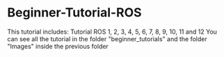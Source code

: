 # Beginner-Tutorial-ROS

This tutorial includes: Tutorial ROS 1, 2, 3, 4, 5, 6, 7, 8, 9, 10, 11 and 12
You can see all the tutorial in the folder "beginner_tutorials" and the folder "Images" inside the previous folder
